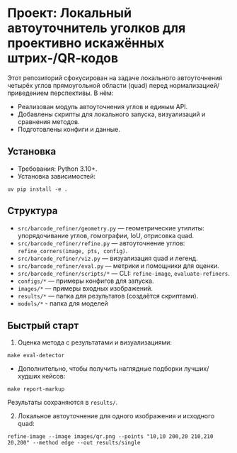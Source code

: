 # Проект: Локальный автоуточнитель уголков для проективно искажённых штрих‑/QR‑кодов

Этот репозиторий сфокусирован на задаче локального автоуточнения четырёх углов прямоугольной области (quad) перед нормализацией/приведением перспективы. В нём:

- Реализован модуль автоуточнения углов и единым API.
- Добавлены скрипты для локального запуска, визуализаций и сравнения методов.
- Подготовлены конфиги и данные.

## Установка

- Требования: Python 3.10+.
- Установка зависимостей:

```
uv pip install -e .
```

## Структура

- `src/barcode_refiner/geometry.py` — геометрические утилиты: упорядочивание углов, гомографии, IoU, отрисовка quad.
- `src/barcode_refiner/refine.py` — автоуточнение углов: `refine_corners(image, pts, config)`.
- `src/barcode_refiner/viz.py` — визуализация quad и легенд.
- `src/barcode_refiner/eval.py` — метрики и помощники для оценки.
- `src/barcode_refiner/scripts/*` — CLI: `refine-image`, `evaluate-refiners`.
- `configs/*` — примеры конфигов для запуска.
- `images/*` — примеры входных изображений.
- `results/*` — папка для результатов (создаётся скриптами).
- `models/*` - папка для моделей

## Быстрый старт

1) Оценка метода с результатами и визуализациями:

```
make eval-detector
```

- Дополнительно, чтобы получить наглядные подборки лучших/худших кейсов:

```
make report-markup
```

Результаты сохраняются в `results/`.

2) Локальное автоуточнение для одного изображения и исходного quad:

```
refine-image --image images/qr.png --points "10,10 200,20 210,210 20,200" --method edge --out results/single
```
